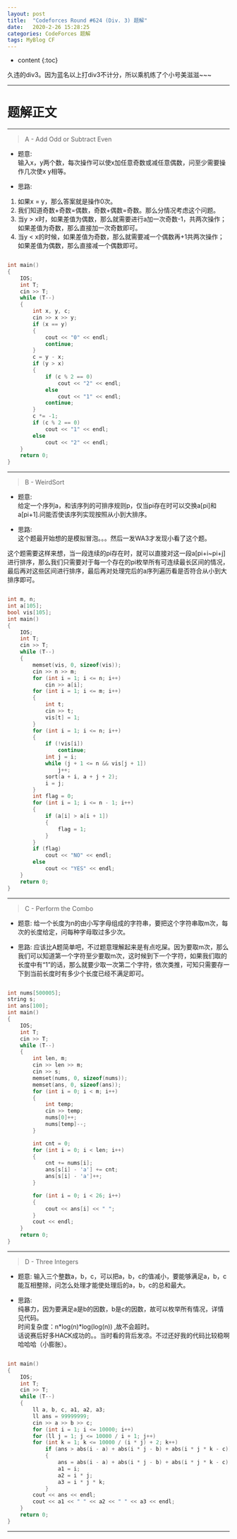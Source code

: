 ```yaml
---
layout: post
title:  "Codeforces Round #624 (Div. 3) 题解"
date:   2020-2-26 15:28:25
categories: CodeForces 题解
tags: MyBlog CF 
---
```


* content
{:toc}

久违的div3。因为蓝名以上打div3不计分，所以乘机练了个小号美滋滋~~~





---

# 题解正文

---

> A - Add Odd or Subtract Even

* 题意:  
输入x，y两个数，每次操作可以使x加任意奇数或减任意偶数，问至少需要操作几次使x y相等。

* 思路:
1. 如果x = y，那么答案就是操作0次。
2. 我们知道奇数+奇数=偶数，奇数+偶数=奇数。那么分情况考虑这个问题。
3. 当y > x时，如果差值为偶数，那么就需要进行a加一次奇数-1，共两次操作；如果差值为奇数，那么直接加一次奇数即可。
4. 当y < x的时候，如果差值为奇数，那么就需要减一个偶数再+1共两次操作；如果差值为偶数，那么直接减一个偶数即可。

```c++

int main()
{
    IOS;
    int T;
    cin >> T;
    while (T--)
    {
        int x, y, c;
        cin >> x >> y;
        if (x == y)
        {
            cout << "0" << endl;
            continue;
        }
        c = y - x;
        if (y > x)
        {
            if (c % 2 == 0)
                cout << "2" << endl;
            else
                cout << "1" << endl;
            continue;
        }
        c *= -1;
        if (c % 2 == 0)
            cout << "1" << endl;
        else
            cout << "2" << endl;
    }
    return 0;
}

```

---

> B - WeirdSort

* 题意:  
给定一个序列a，和该序列的可排序规则p，仅当pi存在时可以交换a[pi]和a[pi+1].问能否使该序列实现按照从小到大排序。

* 思路:  
这个题最开始想的是模拟冒泡。。。然后一发WA3才发现小看了这个题。  

这个题需要这样来想，当一段连续的pi存在时，就可以直接对这一段a[pi+i~pi+j]进行排序，那么我们只需要对于每一个存在的pi枚举所有可连续最长区间的情况，最后再对这些区间进行排序，最后再对处理完后的a序列遍历看是否符合从小到大排序即可。

```c++

int m, n;
int a[105];
bool vis[105];
int main()
{
    IOS;
    int T;
    cin >> T;
    while (T--)
    {
        memset(vis, 0, sizeof(vis));
        cin >> n >> m;
        for (int i = 1; i <= n; i++)
            cin >> a[i];
        for (int i = 1; i <= m; i++)
        {
            int t;
            cin >> t;
            vis[t] = 1;
        }
        for (int i = 1; i <= n; i++)
        {
            if (!vis[i])
                continue;
            int j = i;
            while (j + 1 <= n && vis[j + 1])
                j++;
            sort(a + i, a + j + 2);
            i = j;
        }
        int flag = 0;
        for (int i = 1; i <= n - 1; i++)
        {
            if (a[i] > a[i + 1])
            {
                flag = 1;
            }
        }
        if (flag)
            cout << "NO" << endl;
        else
            cout << "YES" << endl;
    }
    return 0;
}

```

---

> C - Perform the Combo

* 题意:
给一个长度为n的由小写字母组成的字符串，要把这个字符串取m次，每次的长度给定，问每种字母取过多少次。

* 思路:
应该比A题简单吧，不过题意理解起来是有点吃屎。因为要取m次，那么我们可以知道第一个字符至少要取m次，这时候到下一个字符，如果我们取的长度中有“1”的话，那么就要少取一次第二个字符，依次类推，可知只需要存一下到当前长度时有多少个长度已经不满足即可。

```c++

int nums[500005];
string s;
int ans[100];
int main()
{   
    IOS;
    int T;
    cin >> T;
    while (T--)
    {
        int len, m;
        cin >> len >> m;
        cin >> s;
        memset(nums, 0, sizeof(nums));
        memset(ans, 0, sizeof(ans));
        for (int i = 0; i < m; i++)
        {
            int temp;
            cin >> temp;
            nums[0]++;
            nums[temp]--;
        }

        int cnt = 0;
        for (int i = 0; i < len; i++)
        {
            cnt += nums[i];
            ans[s[i] - 'a'] += cnt;
            ans[s[i] - 'a']++;
        }

        for (int i = 0; i < 26; i++)
        {
            cout << ans[i] << " ";
        }
        cout << endl;
    }
    return 0;
}


```

---

> D - Three Integers

* 题意:
输入三个整数a，b，c，可以把a，b，c的值减小，要能够满足a，b，c能互相整除，问怎么处理才能使处理后的a，b，c的总和最大。

* 思路:  
纯暴力，因为要满足a是b的因数，b是c的因数，故可以枚举所有情况，详情见代码。  
时间复杂度：n*log(n)*log(log(n)) ,故不会超时。  
话说赛后好多HACK成功的。。当时看的背后发凉。不过还好我的代码比较稳啊哈哈哈（小膨胀）。
```c++

int main()
{
    IOS;
    int T;
    cin >> T;
    while (T--)
    {
        ll a, b, c, a1, a2, a3;
        ll ans = 99999999;
        cin >> a >> b >> c;
        for (int i = 1; i <= 10000; i++)
        for (ll j = 1; j <= 10000 / i + 1; j++)
        for (int k = 1; k <= 10000 / (i * j) + 2; k++)
            if (ans > abs(i - a) + abs(i * j - b) + abs(i * j * k - c))
            {
                ans = abs(i - a) + abs(i * j - b) + abs(i * j * k - c);
                a1 = i;
                a2 = i * j;
                a3 = i * j * k;
            }
        cout << ans << endl;
        cout << a1 << " " << a2 << " " << a3 << endl;
    }
    return 0;
}

```

---

